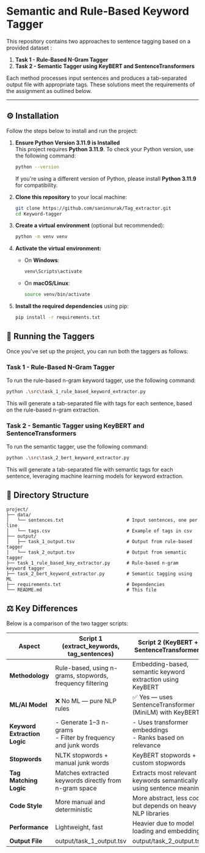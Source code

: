 # Semantic and Rule-Based Keyword Tagger

This repository contains two approaches to sentence tagging based on a provided dataset :

1. **Task 1 - Rule-Based N-Gram Tagger**  
2. **Task 2 - Semantic Tagger using KeyBERT and SentenceTransformers**

Each method processes input sentences and produces a tab-separated output file with appropriate tags. These solutions meet the requirements of the assignment as outlined below.

---

## ⚙️ Installation

Follow the steps below to install and run the project:

1. **Ensure Python Version 3.11.9 is Installed**  
    This project requires **Python 3.11.9**. To check your Python version, use the following command:

    ```bash
    python --version
    ```

    If you're using a different version of Python, please install **Python 3.11.9** for compatibility.

2. **Clone this repository** to your local machine:

    ```bash
    git clone https://github.com/saninnurak/Tag_extractor.git
    cd Keyword-tagger
    ```

3. **Create a virtual environment** (optional but recommended):

    ```bash
    python -m venv venv
    ```

4. **Activate the virtual environment:**

    - On **Windows**:

        ```bash
        venv\Scripts\activate
        ```

    - On **macOS/Linux**:

        ```bash
        source venv/bin/activate
        ```

5. **Install the required dependencies** using pip:

    ```bash
    pip install -r requirements.txt
    ```
   
## 🚀 Running the Taggers

Once you've set up the project, you can run both the taggers as follows:

### Task 1 - Rule-Based N-Gram Tagger

To run the rule-based n-gram keyword tagger, use the following command:

```bash
python .\src\task_1_rule_based_keyword_extractor.py
```
This will generate a tab-separated file with tags for each sentence, based on the rule-based n-gram extraction.

### Task 2 - Semantic Tagger using KeyBERT and SentenceTransformers

To run the semantic tagger, use the following command:

```bash
python .\src\task_2_bert_keyword_extractor.py
```
This will generate a tab-separated file with semantic tags for each sentence, leveraging machine learning models for keyword extraction.


## 📁 Directory Structure
```plaintext
project/
├── data/
│   └── sentences.txt                       # Input sentences, one per line
│   └── tags.csv                            # Example of tags in csv
├── output/
│   ├── task_1_output.tsv                   # Output from rule-based tagger
│   └── task_2_output.tsv                   # Output from semantic tagger
├── task_1_rule_based_key_extractor.py      # Rule-based n-gram keyword tagger
├── task_2_bert_keyword_extractor.py        # Semantic tagging using ML
├── requirements.txt                        # Dependencies
└── README.md                               # This file
```
## ⚖️ Key Differences

Below is a comparison of the two tagger scripts:

| **Aspect**               | **Script 1 (extract_keywords, tag_sentences)**            | **Script 2 (KeyBERT + SentenceTransformer)**                       |
|--------------------------|----------------------------------------------------------|--------------------------------------------------------------------|
| **Methodology**           | Rule-based, using n-grams, stopwords, frequency filtering| Embedding-based, semantic keyword extraction using KeyBERT         |
| **ML/AI Model**           | ❌ No ML — pure NLP rules                                | ✅ Yes — uses SentenceTransformer (MiniLM) with KeyBERT             |
| **Keyword Extraction Logic**| - Generate 1–3 n-grams <br> - Filter by frequency and junk words | - Uses transformer embeddings <br> - Ranks based on relevance      |
| **Stopwords**             | NLTK stopwords + manual junk words                       | KeyBERT stopwords + custom stopwords                               |
| **Tag Matching Logic**    | Matches extracted keywords directly from n-gram space    | Extracts most relevant keywords semantically using sentence meaning |
| **Code Style**            | More manual and deterministic                           | More abstract, less code but depends on heavy NLP libraries        |
| **Performance**           | Lightweight, fast                                       | Heavier due to model loading and embedding                         |
| **Output File**           | output/task_1_output.tsv                                | output/task_2_output.tsv                                           |
